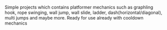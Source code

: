 Simple projects which contains platformer mechanics such as graphling hook, rope swinging, wall jump, wall slide, ladder, dash(horizontal/diagonal), multi jumps and maybe more. 
Ready for use already with cooldown mechanics
